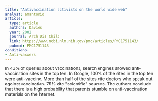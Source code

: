 ```yaml
---
title: "Antivaccination activists on the world wide web"
analyst: amantonio
article:
  type: article
  authors: Davies
  year: 2002
  journal: Arch Dis Child
  link: https://www.ncbi.nlm.nih.gov/pmc/articles/PMC1751143/
  pubmed: PMC1751143
conditions:
- Anti-vaxxers
---
```


In 43% of queries about vaccinations, search engines showed anti-vaccination sites in the top ten. In Google, 100% of the sites in the top ten were anti-vaccine. More than half of the sites cite doctors who speak out against vaccination. 75% cite "scientific" sources.
The authors conclude that there is a high probability that parents stumble on anti-vaccination materials on the Internet.

